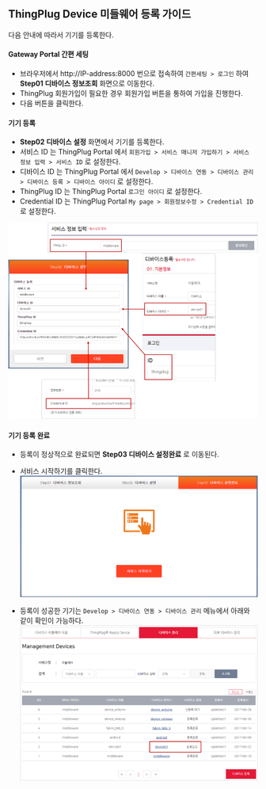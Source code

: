 ## ThingPlug Device 미들웨어 등록 가이드
다음 안내에 따라서 기기를 등록한다.

#### Gateway Portal 간편 세팅
* 브라우저에서 http://IP-address:8000 번으로 접속하여 `간편세팅 > 로그인` 하여 **Step01 디바이스 정보조회** 화면으로 이동한다.
* ThingPlug 회원가입이 필요한 경우 회원가입 버튼을 통하여 가입을 진행한다.
* 다음 버튼을 클릭한다.

#### 기기 등록
*  **Step02 디바이스 설정** 화면에서 기기를 등록한다.
*  서비스 ID 는 ThingPlug Portal 에서 `회원가입 > 서비스 매니저 가입하기 > 서비스 정보 입력 > 서비스 ID` 로 설정한다.
*  디바이스 ID 는 ThingPlug Portal 에서 `Develop > 디바이스 연동 > 디바이스 관리 > 디바이스 등록 > 디바이스 아이디` 로 설정한다.
*  ThingPlug ID 는 ThingPlug Portal `로그인 아이디` 로 설정한다.
*  Credential ID 는 ThingPlug Portal `My page > 회원정보수정 > Credential ID` 로 설정한다.

![](images_v1.5/registerDevice.png)

#### 기기 등록 완료
* 등록이 정상적으로 완료되면 **Step03 디바이스 설정완료** 로 이동된다.
* 서비스 시작하기를 클릭한다.
![](images_v1.5/registerCompleted.png)

* 등록이 성공한 기기는 `Develop > 디바이스 연동 > 디바이스 관리` 메뉴에서 아래와 같이 확인이 가능하다.
![](images_v1.5/checkResult.png)
